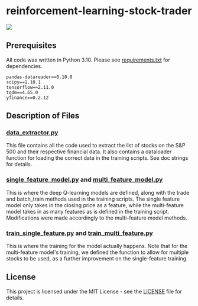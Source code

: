 # reinforcement-learning-stock-trader
<img src="https://compote.slate.com/images/926e5009-c10a-48fe-b90e-fa0760f82fcd.png?width=1200&rect=680x453&offset=0x30">

## Prerequisites
All code was written in Python 3.10. Please see <a href="https://github.com/Chubbyman2/reinforcement-learning-stock-trader/blob/main/requirements.txt">requirements.txt</a> for dependencies.
```
pandas-datareader==0.10.0
scipy==1.10.1
tensorflow==2.11.0
tqdm==4.65.0
yfinance==0.2.12
```

## Description of Files
### <a href="https://github.com/Chubbyman2/reinforcement-learning-stock-trader/blob/main/data_extractor.py">data_extractor.py</a>
This file contains all the code used to extract the list of stocks on the S&P 500 and their respective financial data. It also contains a dataloader function for loading the correct data in the training scripts. See doc strings for details.

### <a href="https://github.com/Chubbyman2/reinforcement-learning-stock-trader/blob/main/single_feature_model.py">single_feature_model.py</a> and <a href="https://github.com/Chubbyman2/reinforcement-learning-stock-trader/blob/main/multi_feature_model.py">multi_feature_model.py</a>
This is where the deep Q-learning models are defined, along with the trade and batch_train methods used in the training scripts. The single feature model only takes in the closing price as a feature, while the multi-feature model takes in as many features as is defined in the training script. Modifications were made accordingly to the multi-feature model methods.

### <a href="https://github.com/Chubbyman2/reinforcement-learning-stock-trader/blob/main/train_single_feature.py">train_single_feature.py</a> and <a href="https://github.com/Chubbyman2/reinforcement-learning-stock-trader/blob/main/train_multi_feature.py">train_multi_feature.py</a>
This is where the training for the model actually happens. Note that for the multi-feature model's training, we defined the function to allow for multiple stocks to be used, as a further improvement on the single-feature training.

## License
This project is licensed under the MIT License - see the <a href="https://github.com/Chubbyman2/reinforcement-learning-stock-trader/blob/main/LICENSE">LICENSE</a> file for details.

